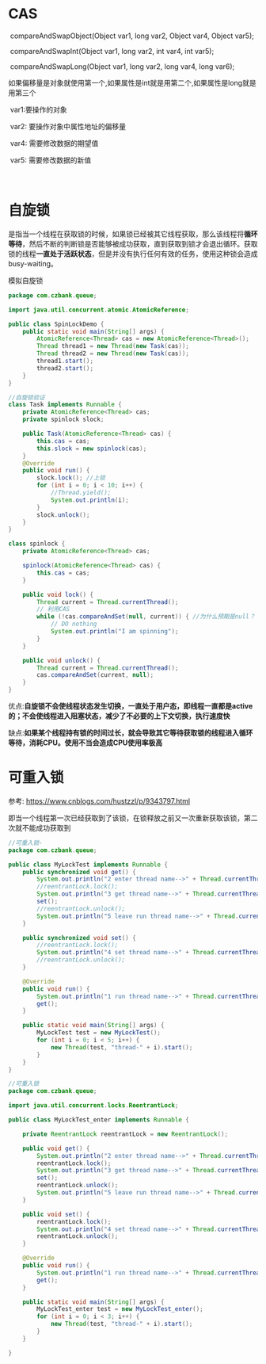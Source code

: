 



# CAS

​		compareAndSwapObject(Object var1, long var2, Object var4, Object var5);

​		compareAndSwapInt(Object var1, long var2, int var4, int var5);

​		compareAndSwapLong(Object var1, long var2, long var4, long var6);

​		如果偏移量是对象就使用第一个,如果属性是int就是用第二个,如果属性是long就是用第三个

​		var1:要操作的对象

​		var2: 要操作对象中属性地址的偏移量

​		var4: 需要修改数据的期望值

​		var5: 需要修改数据的新值

​		

# 自旋锁		

​		是指当一个线程在获取锁的时候，如果锁已经被其它线程获取，那么该线程将**循环等待**，然后不断的判断锁是否能够被成功获取，直到获取到锁才会退出循环。获取锁的线程**一直处于活跃状态**，但是并没有执行任何有效的任务，使用这种锁会造成busy-waiting。

模拟自旋锁

```java
package com.czbank.queue;

import java.util.concurrent.atomic.AtomicReference;

public class SpinLockDemo {
    public static void main(String[] args) {
        AtomicReference<Thread> cas = new AtomicReference<Thread>();
        Thread thread1 = new Thread(new Task(cas));
        Thread thread2 = new Thread(new Task(cas));
        thread1.start();
        thread2.start();
    }
}

//自旋锁验证
class Task implements Runnable {
    private AtomicReference<Thread> cas;
    private spinlock slock;

    public Task(AtomicReference<Thread> cas) {
        this.cas = cas;
        this.slock = new spinlock(cas);
    }
    @Override
    public void run() {
        slock.lock(); //上锁
        for (int i = 0; i < 10; i++) {
            //Thread.yield();
            System.out.println(i);
        }
        slock.unlock();
    }
}

class spinlock {
    private AtomicReference<Thread> cas;

    spinlock(AtomicReference<Thread> cas) {
        this.cas = cas;
    }

    public void lock() {
        Thread current = Thread.currentThread();
        // 利用CAS
        while (!cas.compareAndSet(null, current)) { //为什么预期是null？？
            // DO nothing
            System.out.println("I am spinning");
        }
    }

    public void unlock() {
        Thread current = Thread.currentThread();
        cas.compareAndSet(current, null);
    }
}

```

优点:**自旋锁不会使线程状态发生切换，一直处于用户态，即线程一直都是active的；不会使线程进入阻塞状态，减少了不必要的上下文切换，执行速度快**

缺点:**如果某个线程持有锁的时间过长，就会导致其它等待获取锁的线程进入循环等待，消耗CPU。使用不当会造成CPU使用率极高**



# 可重入锁

参考: https://www.cnblogs.com/hustzzl/p/9343797.html

即当一个线程第一次已经获取到了该锁，在锁释放之前又一次重新获取该锁，第二次就不能成功获取到

```java
//可重入锁-
package com.czbank.queue;

public class MyLockTest implements Runnable {
    public synchronized void get() {
        System.out.println("2 enter thread name-->" + Thread.currentThread().getName());
        //reentrantLock.lock();
        System.out.println("3 get thread name-->" + Thread.currentThread().getName());
        set();
        //reentrantLock.unlock();
        System.out.println("5 leave run thread name-->" + Thread.currentThread().getName());
    }

    public synchronized void set() {
        //reentrantLock.lock();
        System.out.println("4 set thread name-->" + Thread.currentThread().getName());
        //reentrantLock.unlock();
    }

    @Override
    public void run() {
        System.out.println("1 run thread name-->" + Thread.currentThread().getName());
        get();
    }

    public static void main(String[] args) {
        MyLockTest test = new MyLockTest();
        for (int i = 0; i < 5; i++) {
            new Thread(test, "thread-" + i).start();
        }
    }
}
```

```java
//可重入锁
package com.czbank.queue;

import java.util.concurrent.locks.ReentrantLock;

public class MyLockTest_enter implements Runnable {

    private ReentrantLock reentrantLock = new ReentrantLock();

    public void get() {
        System.out.println("2 enter thread name-->" + Thread.currentThread().getName());
        reentrantLock.lock();
        System.out.println("3 get thread name-->" + Thread.currentThread().getName());
        set();
        reentrantLock.unlock();
        System.out.println("5 leave run thread name-->" + Thread.currentThread().getName());
    }

    public void set() {
        reentrantLock.lock();
        System.out.println("4 set thread name-->" + Thread.currentThread().getName());
        reentrantLock.unlock();
    }

    @Override
    public void run() {
        System.out.println("1 run thread name-->" + Thread.currentThread().getName());
        get();
    }

    public static void main(String[] args) {
        MyLockTest_enter test = new MyLockTest_enter();
        for (int i = 0; i < 3; i++) {
            new Thread(test, "thread-" + i).start();
        }
    }

}
```

